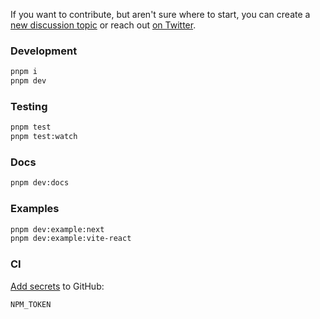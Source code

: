If you want to contribute, but aren't sure where to start, you can create a [new discussion topic](https://github.com/tmm/wagmi/discussions) or reach out [on Twitter](https://twitter.com/awkweb).

### Development

```bash
pnpm i
pnpm dev
```

### Testing

```bash
pnpm test
pnpm test:watch
```

### Docs

```bash
pnpm dev:docs
```

### Examples

```bash
pnpm dev:example:next
pnpm dev:example:vite-react
```

### CI

[Add secrets](https://github.com/tmm/wagmi/settings/secrets/actions) to GitHub:

```
NPM_TOKEN
```
